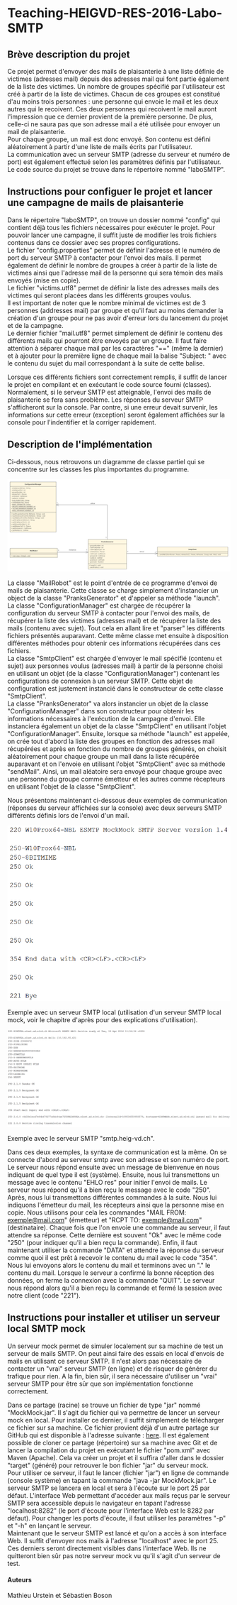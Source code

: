 # Teaching-HEIGVD-RES-2016-Labo-SMTP

## Brève description du projet

Ce projet permet d'envoyer des mails de plaisanterie à une liste définie de victimes (adresses mail) depuis des adresses mail qui font partie également de la liste des victimes.
Un nombre de groupes spécifié par l'utilisateur est créé à partir de la liste de victimes. Chacun de ces groupes est constitué d'au moins trois personnes : une personne qui envoie
le mail et les deux autres qui le recoivent. Ces deux personnes qui recoivent le mail auront l'impression que ce dernier provient de la première personne. De plus, celle-ci ne saura pas
que son adresse mail a été utilisée pour envoyer un mail de plaisanterie.<br /> 
Pour chaque groupe, un mail est donc envoyé. Son contenu est défini aléatoirement à partir d'une liste de mails écrits par l'utilisateur.<br /> 
La communication avec un serveur SMTP (adresse du serveur et numéro de port) est également effectué selon les paramètres définis par l'utilisateur.<br /> 
Le code source du projet se trouve dans le répertoire nommé "laboSMTP".

## Instructions pour configuer le projet et lancer une campagne de mails de plaisanterie

Dans le répertoire "laboSMTP", on trouve un dossier nommé "config" qui contient déjà tous les fichiers nécessaires pour exécuter le projet.
Pour pouvoir lancer une campagne, il suffit juste de modifier les trois fichiers contenus dans ce dossier avec ses propres configurations.<br /> 
Le fichier "config.properties" permet de définir l'adresse et le numéro de port du serveur SMTP à contacter pour l'envoi des mails. Il permet également de définir le nombre de groupes à créer
à partir de la liste de victimes ainsi que l'adresse mail de la personne qui sera témoin des mails envoyés (mise en copie).<br /> 
Le fichier "victims.utf8" permet de définir la liste des adresses mails des victimes qui seront placées dans les différents groupes voulus.<br /> 
Il est important de noter que le nombre minimal de victimes est de 3 personnes (addresses mail) par groupe et qu'il faut au moins demander la création d'un groupe pour ne pas avoir d'erreur lors
du lancement du projet et de la campagne.<br /> 
Le dernier fichier "mail.utf8" permet simplement de définir le contenu des différents mails qui pourront être envoyés par un groupe. Il faut faire attention à séparer chaque mail par les caractères "=="
(même la dernier) et à ajouter pour la première ligne de chaque mail la balise "Subject: " avec le contenu du sujet du mail correspondant à la suite de cette balise.

Lorsque ces différents fichiers sont correctement remplis, il suffit de lancer le projet en compilant et en exécutant le code source fourni (classes). Normalement, si le serveur SMTP est atteignable, l'envoi
des mails de plaisanterie se fera sans problème. Les réponses du serveur SMTP s'afficheront sur la console. Par contre, si une erreur devait survenir, les informations sur cette erreur (exception) seront également
affichées sur la console pour l'indentifier et la corriger rapidement.

## Description de l'implémentation

Ci-dessous, nous retrouvons un diagramme de classe partiel qui se concentre sur les classes les plus importantes du programme.

![image](./figures/uml.png)

La classe "MailRobot" est le point d'entrée de ce programme d'envoi de mails de plaisanterie. Cette classe se charge simplement d'instancier un object de la classe "PranksGenerator" et d'appeler sa méthode "launch".<br />
La classe "ConfigurationManager" est chargée de récupérer la configuration du serveur SMTP à contacter pour l'envoi des mails, de récupérer la liste des victimes (adresses mail) et de récupérer la liste des mails
(contenu avec sujet). Tout cela en allant lire et "parser" les différents fichiers présentés auparavant. Cette même classe met ensuite à disposition différentes méthodes pour obtenir ces informations récupérées
dans ces fichiers. <br />
La classe "SmtpClient" est chargée d'envoyer le mail spécifié (contenu et sujet) aux personnes voulus (adresses mail) à partir de la personne choisi en utilisant un objet (de la classe "ConfigurationManager") contenant les
configurations de connexion à un serveur SMTP. Cette objet de configuration est justement instancié dans le constructeur de cette classe "SmtpClient". <br />
La classe "PranksGenerator" va alors instancier un objet de la classe "ConfigurationManager" dans son constructeur pour obtenir les informations nécessaires à l'exécution de la campagne d'envoi. Elle instanciera également
un objet de la classe "SmtpClient" en utilisant l'objet "ConfigurationManager". Ensuite, lorsque sa méthode "launch" est appelée, on crée tout d'abord la liste des groupes en fonction des adresses mail récupérées et après en fonction du
nombre de groupes générés, on choisit aléatoirement pour chaque groupe un mail dans la liste récupérée auparavant et on l'envoie en utilisant l'objet "SmtpClient" avec sa méthode "sendMail". Ainsi, un mail aléatoire sera envoyé pour chaque
groupe avec une personne du groupe comme émetteur et les autres comme récepteurs en utilisant l'objet de la classe "SmtpClient".

Nous présentons maintenant ci-dessous deux exemples de communication (réponses du serveur affichées sur la console) avec deux serveurs SMTP différents définis lors de l'envoi d'un mail.

![image](./figures/exemple1.png)

Exemple avec un serveur SMTP local (utilisation d'un serveur SMTP local mock, voir le chapitre d'après pour des explications d'utilisation). <br />

![image](./figures/exemple2.png)

Exemple avec le serveur SMTP "smtp.heig-vd.ch".

Dans ces deux exemples, la syntaxe de communication est la même. On se connecte d'abord au serveur smtp avec son adresse et son numéro de port. Le serveur nous répond ensuite avec un message de bienvenue en nous indiquant de quel type il est (système).
Ensuite, nous lui transmettons un message avec le contenu "EHLO res" pour initier l'envoi de mails. Le serveur nous répond qu'il a bien reçu le message avec le code "250". Après, nous lui transmettons différentes commandes à la suite. Nous lui indiquons
l'émetteur du mail, les récepteurs ainsi que la personne mise en copie. Nous utilisons pour cela les commandes "MAIL FROM: exemple@mail.com" (émetteur) et "RCPT TO: exemple@mail.com" (destinataire). Chaque fois que l'on envoie une commande au serveur, il faut
attendre sa réponse. Cette dernière est souvent "Ok" avec le même code "250" (pour indiquer qu'il a bien reçu la commande). Enfin, il faut maintenant utiliser la commande "DATA" et attendre la réponse du serveur comme quoi il est prêt à recevoir le contenu du mail
avec le code "354". Nous lui envoyons alors le contenu du mail et terminons avec un "." le contenu du mail. Lorsque le serveur a confirmé la bonne réception des données, on ferme la connexion avec la commande "QUIT". Le serveur nous répond alors qu'il a bien reçu
la commande et fermé la session avec notre client (code "221").

## Instructions pour installer et utiliser un serveur local SMTP mock

Un serveur mock permet de simuler localement sur sa machine de test un serveur de mails SMTP. On peut ainsi faire des essais en local d'envois de mails en utilisant ce serveur SMTP. Il n'est alors pas nécessaire de contacter un "vrai" serveur SMTP (en ligne) et de
risquer de générer du trafique pour rien. A la fin, bien sûr, il sera nécessaire d'utiliser un "vrai" serveur SMTP pour être sûr que son implémentation fonctionne correctement.

Dans ce partage (racine) se trouve un fichier de type "jar" nommé "MockMock.jar". Il s'agit du fichier qui va permettre de lancer un serveur mock en local. Pour installer ce dernier, il suffit simplement de télécharger ce fichier sur sa machine. Ce fichier provient
déjà d'un autre partage sur GitHub qui est disponible à l'adresse suivante : [here](https://github.com/tweakers-dev/MockMock). Il est également possible de cloner ce partage (répertoire) sur sa machine avec Git et de lancer la compilation du projet en exécutant 
le fichier "pom.xml" avec Maven (Apache). Cela va créer un projet et il suffira d'aller dans le dossier "target" (généré) pour retrouver le bon fichier "jar" du serveur mock. <br />
Pour utiliser ce serveur, il faut le lancer (fichier "jar") en ligne de commande (console système) en tapant la commande "java -jar MockMock.jar". Le serveur SMTP se lancera en local et sera à l'écoute sur le port 25 par défaut. L'interface Web permettant d'accéder aux
mails reçus par le serveur SMTP sera accessible depuis le navigateur en tapant l'adresse "localhost:8282" (le port d'écoute pour l'interface Web est le 8282 par défaut). Pour changer les ports d'écoute, il faut utiliser les paramètres "-p" et "-h" en lançant le serveur. <br />
Maintenant que le serveur SMTP est lancé et qu'on a accès à son interface Web. Il suffit d'envoyer nos mails à l'adresse "localhost" avec le port 25. Ces derniers seront directement visibles dans l'interface Web. Ils ne quitteront bien sûr pas
notre serveur mock vu qu'il s'agit d'un serveur de test.

#### Auteurs

Mathieu Urstein et Sébastien Boson